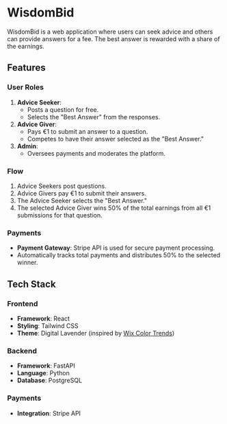 # WisdomBid

WisdomBid is a web application where users can seek advice and others can provide answers for a fee. The best answer is rewarded with a share of the earnings.

## Features

### User Roles
1. **Advice Seeker**:  
   - Posts a question for free.
   - Selects the "Best Answer" from the responses.
2. **Advice Giver**:  
   - Pays €1 to submit an answer to a question.
   - Competes to have their answer selected as the "Best Answer."
3. **Admin**:  
   - Oversees payments and moderates the platform.

### Flow
1. Advice Seekers post questions.
2. Advice Givers pay €1 to submit their answers.
3. The Advice Seeker selects the "Best Answer."
4. The selected Advice Giver wins 50% of the total earnings from all €1 submissions for that question.

### Payments
- **Payment Gateway**: Stripe API is used for secure payment processing.
- Automatically tracks total payments and distributes 50% to the selected winner.

## Tech Stack

### Frontend
- **Framework**: React
- **Styling**: Tailwind CSS
- **Theme**: Digital Lavender (inspired by [Wix Color Trends](https://www.wix.com/blog/website-color-trends))

### Backend
- **Framework**: FastAPI
- **Language**: Python
- **Database**: PostgreSQL

### Payments
- **Integration**: Stripe API